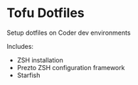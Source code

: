 # Tofu Dotfiles

Setup dotfiles on Coder dev environments

Includes:
- ZSH installation
- Prezto ZSH configuration framework
- Starfish
